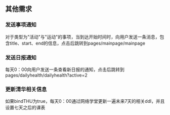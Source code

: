 ## 其他需求
### 发送事项通知
对于类型为"活动"与"运动"的事项，当到达开始时间时，向用户发送一条消息，包含title、start、end的信息，点击后跳转到pages/mainpage/mainpage
### 发送日报通知
每天0：00向用户发送一条查看新日报的通知，点击后跳转到pages/dailyhealth/dailyhealth?active=2
### 更新清华相关信息
如果bindTHU为true，每天0：00通过网络学堂更新一遍未来7天的相关ddl，并且设置七天之后的课表